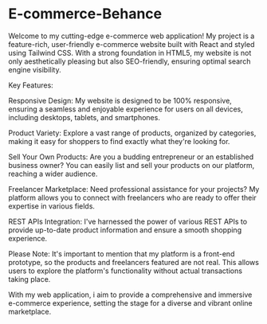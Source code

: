 # E-commerce-Behance
Welcome to my cutting-edge e-commerce web application! My project is a feature-rich, user-friendly e-commerce website built with React and styled using Tailwind CSS. With a strong foundation in HTML5, my website is not only aesthetically pleasing but also SEO-friendly, ensuring optimal search engine visibility.

Key Features:

Responsive Design: My website is designed to be 100% responsive, ensuring a seamless and enjoyable experience for users on all devices, including desktops, tablets, and smartphones.

Product Variety: Explore a vast range of products, organized by categories, making it easy for shoppers to find exactly what they're looking for.

Sell Your Own Products: Are you a budding entrepreneur or an established business owner? You can easily list and sell your products on our platform, reaching a wider audience.

Freelancer Marketplace: Need professional assistance for your projects? My platform allows you to connect with freelancers who are ready to offer their expertise in various fields.

REST APIs Integration: I've harnessed the power of various REST APIs to provide up-to-date product information and ensure a smooth shopping experience.

Please Note: It's important to mention that my platform is a front-end prototype, so the products and freelancers featured are not real. This allows users to explore the platform's functionality without actual transactions taking place.

With my web application, i aim to provide a comprehensive and immersive e-commerce experience, setting the stage for a diverse and vibrant online marketplace.
